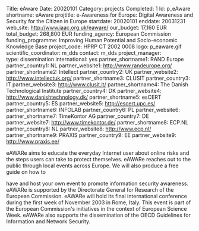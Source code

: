 Title: eAware
Date:  20020101
Category: projects
Completed: 1
Id: p_eAware
shortname: eAware
projtitle: e-Awareness for Europe: Digital Awareness and Security for the Citizen in Europe
startdate: 20020101
enddate: 20031231
web_site: http://www.iaac.org.uk/eaware/
our_budget: 17,160 EUR
total_budget: 268,800 EUR
funding_agency: European Commission
funding_programme: Improving Human Potential and Socio-economic Knowledge Base
project_code: HPRP CT 2002 0008
logo: p_eaware.gif  
scientific_coordinator: m_dds
contact: m_dds
project_manager:  
type: dissemination
international: yes
partner_shortname1: RAND Europe
partner_country1: NL
partner_website1: http://www.randeurope.org/
partner_shortname2: Intellect
partner_country2: UK
partner_website2: http://www.intellectuk.org/
partner_shortname3: CLUSIT
partner_country3: IT
partner_website3: http://www.clusit.it/
partner_shortname4: The Danish Technological Institute
partner_country4: DK
partner_website4: http://www.danishtechnology.dk/
partner_shortname5: esCERT
partner_country5: ES
partner_website5: http://escert.upc.es/
partner_shortname6: INFOLAB
partner_country6: PL
partner_website6:
partner_shortname7: TimeKontor AG
partner_country7: DE
partner_website7: http://www.timekontor.de/
partner_shortname8: ECP.NL
partner_country8: NL
partner_website8: http://www.ecp.nl/
partner_shortname9: PRAXIS
partner_country9: EE
partner_website9: http://www.praxis.ee/

eAWARe aims to educate the everyday Internet user about online risks and the
steps users can take to protect themselves. eAWARe reaches out to the public
through local events across Europe. We will also produce a free guide on how to

have and host your own event to promote information security awareness. eAWARe
is supported by the Directorate General for Research of the European
Commission. eAWARe will hold its final international conference during the
first week of November 2003 in Rome, Italy. This event is part of the European
Commission's initiatives in the context of European Science Week. eAWARe also
supports the dissemination of the OECD Guidelines for Information and Network
Security.
